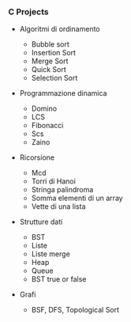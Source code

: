 ### C Projects

- Algoritmi di ordinamento
    - Bubble sort
    - Insertion Sort
    - Merge Sort
    - Quick Sort
    - Selection Sort
    
- Programmazione dinamica
    - Domino
    - LCS
    - Fibonacci
    - Scs
    - Zaino

- Ricorsione
    - Mcd
    - Torri di Hanoi
    - Stringa palindroma
    - Somma elementi di un array
    - Vette di una lista
    
- Strutture dati
    - BST
    - Liste
    - Liste merge
    - Heap
    - Queue
    - BST true or false
    
- Grafi
    - BSF, DFS, Topological Sort
